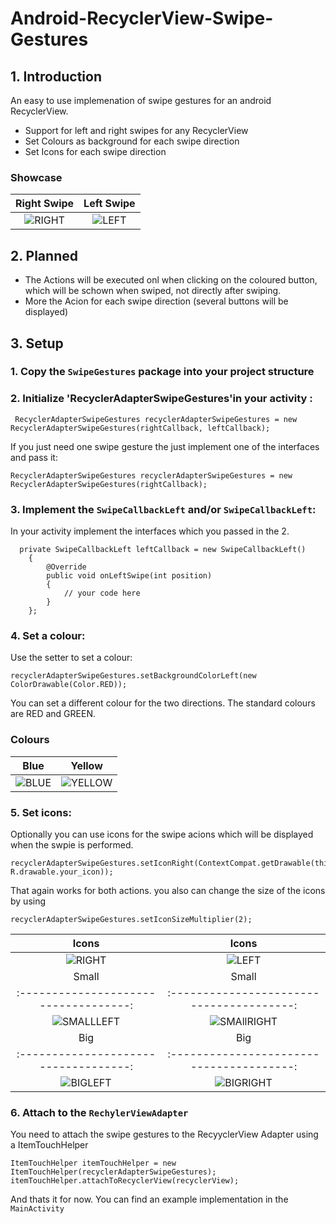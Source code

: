 # Android-RecyclerView-Swipe-Gestures

## 1. Introduction 

An easy to use implemenation of swipe gestures for an android RecyclerView. 

* Support for left and right swipes for any RecyclerView
* Set Colours as background for each swipe direction
* Set Icons for each swipe direction 

### Showcase 
Right Swipe                         |  Left Swipe
:-----------------------------------:|:---------------------------------------:
![RIGHT](img/NoIconLeft.png )       | ![LEFT](img/NoIconRight.png)

## 2. Planned 

* The Actions will be executed onl when clicking on the coloured button, which will be schown when swiped, not directly after swiping. 
* More the Acion for each swipe direction (several buttons will be displayed)

## 3. Setup 

### 1. Copy the `SwipeGestures` package into your project structure 
### 2. Initialize 'RecyclerAdapterSwipeGestures'in your activity : 
``` 
 RecyclerAdapterSwipeGestures recyclerAdapterSwipeGestures = new RecyclerAdapterSwipeGestures(rightCallback, leftCallback);
```
If you just need one swipe gesture the just implement one of the interfaces and pass it:
```  
RecyclerAdapterSwipeGestures recyclerAdapterSwipeGestures = new RecyclerAdapterSwipeGestures(rightCallback);
```

### 3. Implement the `SwipeCallbackLeft` and/or `SwipeCallbackLeft`:
In your activity implement the interfaces which you passed in the 2. 
```  
  private SwipeCallbackLeft leftCallback = new SwipeCallbackLeft()
    {
        @Override
        public void onLeftSwipe(int position)
        {
            // your code here 
        }
    }; 
```

### 4. Set a colour:
Use the setter to set a colour: 
```     
recyclerAdapterSwipeGestures.setBackgroundColorLeft(new ColorDrawable(Color.RED));
```
You can set a different colour for the two directions.
The standard colours are RED and GREEN.

### Colours 
Blue                          |  Yellow
:-----------------------------------:|:---------------------------------------:
![BLUE](img/ColourBlue.png )       | ![YELLOW](img/ColourYellow.png)

### 5. Set icons:
Optionally you can use icons for the swipe acions which will be displayed when the swpie is performed. 
```
recyclerAdapterSwipeGestures.setIconRight(ContextCompat.getDrawable(this, R.drawable.your_icon));
```
That again works for both actions. 
you also can change the size of the icons by using 
```
recyclerAdapterSwipeGestures.setIconSizeMultiplier(2);
```
Icons     |  Icons
:-----------------------------------:|:---------------------------------------:
![RIGHT](img/IconLeft.png )       | ![LEFT](img/IconRight.png)
Small                          |  Small  
:-----------------------------------:|:---------------------------------------:
![SMALLLEFT](img/SmallIconLeft.png )       | ![SMAllRIGHT](\img\SmallIconRight.png) 
Big      |  Big
:-----------------------------------:|:---------------------------------------:
![BIGLEFT](img/BigiconLeft.png )       | ![BIGRIGHT](img/BigIconRight.png) 

### 6. Attach to the `RechylerViewAdapter`
You need to attach the swipe gestures to the RecyyclerView Adapter using a ItemTouchHelper
```
ItemTouchHelper itemTouchHelper = new ItemTouchHelper(recyclerAdapterSwipeGestures);
itemTouchHelper.attachToRecyclerView(recyclerView);
```

And thats it for now.
You can find an example implementation in the `MainActivity`
